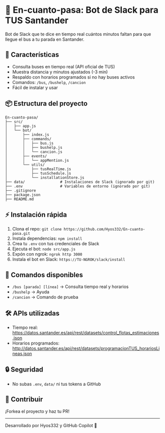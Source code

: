 # 🚌 En-cuanto-pasa: Bot de Slack para TUS Santander

Bot de Slack que te dice en tiempo real cuántos minutos faltan para que llegue el bus a tu parada en Santander.

## 🚀 Características
- Consulta buses en tiempo real (API oficial de TUS)
- Muestra distancia y minutos ajustados (-3 min)
- Respaldo con horarios programados si no hay buses activos
- Comandos: `/bus`, `/bushelp`, `/cancion`
- Fácil de instalar y usar

## 📦 Estructura del proyecto
```
En-cuanto-pasa/
├── src/
│   ├── app.js
│   └── bot/
│       ├── index.js
│       ├── commands/
│       │   ├── bus.js
│       │   ├── bushelp.js
│       │   └── cancion.js
│       ├── events/
│       │   └── appMention.js
│       └── utils/
│           ├── tusRealTime.js
│           ├── tusSchedule.js
│           └── installationStore.js
├── data/                # Instalaciones de Slack (ignorado por git)
├── .env                 # Variables de entorno (ignorado por git)
├── .gitignore
├── package.json
├── README.md
```

## ⚡️ Instalación rápida
1. Clona el repo: `git clone https://github.com/Hyos332/En-cuanto-pasa.git`
2. Instala dependencias: `npm install`
3. Crea tu `.env` con tus credenciales de Slack
4. Ejecuta el bot: `node src/app.js`
5. Expón con ngrok: `ngrok http 3000`
6. Instala el bot en Slack: `https://TU-NGROK/slack/install`

## 📝 Comandos disponibles
- `/bus [parada] [línea]` → Consulta tiempo real y horarios
- `/bushelp` → Ayuda
- `/cancion` → Comando de prueba

## 🛠️ APIs utilizadas
- Tiempo real: https://datos.santander.es/api/rest/datasets/control_flotas_estimaciones.json
- Horarios programados: http://datos.santander.es/api/rest/datasets/programacionTUS_horariosLineas.json

## 🔒 Seguridad
- No subas `.env`, `data/` ni tus tokens a GitHub

## 🤝 Contribuir
¡Forkea el proyecto y haz tu PR!

---
Desarrollado por Hyos332 y GitHub Copilot 🚀
